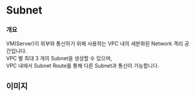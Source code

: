 # Subnet

### 개요

VM(Server)이 외부와 통신하기 위해 사용하는 VPC 내의 세분화된 Network 격리 공간입니다.\
VPC 별 최대 3 개의 Subnet을 생성할 수 있으며, \
VPC 내에서 Subnet Route를 통해 다른 Subnet과 통신이 가능합니다.

## 이미지

<figure><img src="../../.gitbook/assets/스크린샷 2023-01-11 오후 4.36.41.png" alt=""><figcaption></figcaption></figure>
